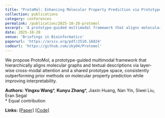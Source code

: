 ```yaml
---
title: "ProtoMol: Enhancing Molecular Property Prediction via Prototype-Guided Multimodal Learning"
collection: publications
category: conferences
permalink: /publication/2025-10-28-protomol
excerpt: 'A prototype-guided multimodal framework that aligns molecular graphs and textual descriptions via layer-wise cross-modal attention and a shared prototype space, improving property prediction and interpretability.'
date: 2025-10-28
venue: 'Briefings in Bioinformatics'
paperurl: 'https://arxiv.org/pdf/2510.16824'
codeurl: 'https://github.com/zky04/Protomol'
---
```


We propose ProtoMol, a prototype-guided multimodal framework that hierarchically aligns molecular graphs and textual descriptions via layer-wise cross-modal attention and a shared prototype space, consistently outperforming prior methods on molecular property prediction while improving interpretability.

**Authors:** **Yingxu Wang**\*, **Kunyu Zhang**\*, Jiaxin Huang, Nan Yin, Siwei Liu, Eran Segal  
\* Equal contribution

**Links:** [[Paper]](https://arxiv.org/pdf/2510.16824) [[Code]](https://github.com/zky04/Protomol)
